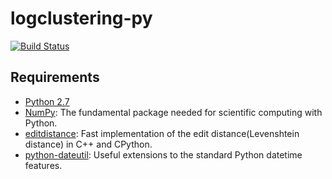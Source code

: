 # logclustering-py

[![Build Status](https://travis-ci.org/fluency03/logclustering-py.svg?branch=master)](https://travis-ci.org/fluency03/logclustering-py)

## Requirements

- [Python 2.7](https://www.python.org/downloads/)
- [NumPy](http://www.numpy.org/): The fundamental package needed for scientific computing with Python.
- [editdistance](https://github.com/aflc/editdistance): Fast implementation of the edit distance(Levenshtein distance) in C++ and CPython.
- [python-dateutil](https://github.com/dateutil/dateutil): Useful extensions to the standard Python datetime features.
